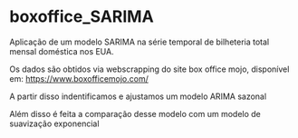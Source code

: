 # boxoffice_SARIMA
Aplicação de um modelo SARIMA na série temporal de bilheteria total mensal doméstica nos EUA.

Os dados são obtidos via webscrapping do site box office mojo, disponível em: https://www.boxofficemojo.com/

A partir disso indentificamos e ajustamos um modelo ARIMA sazonal

Além disso é feita a comparação desse modelo com um modelo de suavização exponencial
